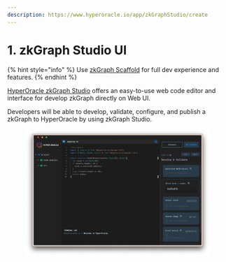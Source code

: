```yaml
---
description: https://www.hyperoracle.io/app/zkGraphStudio/create
---
```


# 1. zkGraph Studio UI

{% hint style="info" %}
Use [zkGraph Scaffold](2.-zkgraph-scaffold.md) for full dev experience and features.
{% endhint %}

[HyperOracle zkGraph Studio](https://www.hyperoracle.io/app/zkGraphStudio/create) offers an easy-to-use web code editor and interface for develop zkGraph directly on Web UI.

Developers will be able to develop, validate, configure, and publish a zkGraph to HyperOracle by using zkGraph Studio.

<figure><img src="../../.gitbook/assets/截屏2023-11-22 下午10.27.11.png" alt=""><figcaption></figcaption></figure>
